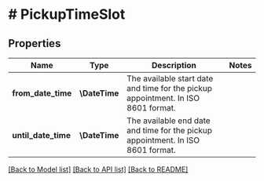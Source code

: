 # # PickupTimeSlot

## Properties

Name | Type | Description | Notes
------------ | ------------- | ------------- | -------------
**from_date_time** | **\DateTime** | The available start date and time for the pickup appointment. In ISO 8601 format. |
**until_date_time** | **\DateTime** | The available end date and time for the pickup appointment. In ISO 8601 format. |

[[Back to Model list]](../../README.md#models) [[Back to API list]](../../README.md#endpoints) [[Back to README]](../../README.md)
